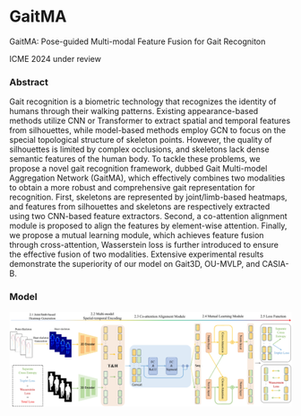 # GaitMA
GaitMA: Pose-guided Multi-modal Feature Fusion for Gait Recogniton

ICME 2024 under review

### Abstract
Gait recognition is a biometric technology that recognizes the identity of humans through their walking patterns. Existing appearance-based methods utilize CNN or Transformer to extract spatial and temporal features from silhouettes, while model-based methods employ GCN to focus on the special topological structure of skeleton points. However, the quality of silhouettes is limited by complex occlusions, and skeletons lack dense semantic features of the human body. To tackle these problems, we propose a novel gait recognition framework, dubbed Gait Multi-model Aggregation Network (GaitMA), which effectively combines two modalities to obtain a more robust and comprehensive gait representation for recognition. First, skeletons are represented by joint/limb-based heatmaps, and features from silhouettes and skeletons are respectively extracted using two CNN-based feature extractors. Second, a co-attention alignment module is proposed to align the features by element-wise attention. Finally, we propose a mutual learning module, which achieves feature fusion through cross-attention, Wasserstein loss is further introduced to ensure the effective fusion of two modalities. Extensive experimental results demonstrate the superiority of our model on Gait3D, OU-MVLP, and CASIA-B.

### Model
![图片](/Image/pipeline.jpg)
